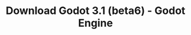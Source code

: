 ---
# Generated by /tools/generators/src/download_archive_generator !!! do not edit by hand !!!
title: 'Download Godot 3.1 (beta6) - Godot Engine'
type: 'download/archive'
name: '3.1'
flavor: 'beta6'
release_date: '2019-02-22T03:00:00-00:00'
release_notes: 'article/dev-snapshot-godot-3-1-beta-6/'
primaryPlatforms:
  - 'android.apk'
  - 'macos.universal'
  - 'windows.64'
  - 'linux_server.headless.64'
  - 'web'
  - 'templates'
links:
  android.apk:
    name: 'android.apk'
    title: 'Android'
    caption: 'APK Universal (ARM64 + ARMv7 + x86_64 + x86)'
    tags:
      - 'APK download'
      - 'ARM64/v7'
      - 'x86 (64 & 32 bit)'
    hosts:
      github_builds:
        regular: 'https://github.com/godotengine/godot-builds/releases/download/3.1-beta6/Godot_v3.1-beta6_android_editor.apk'
        mono: '#'
      github:
        regular: 'https://github.com/godotengine/godot/releases/download/3.1-beta6/Godot_v3.1-beta6_android_editor.apk'
        mono: '#'
  macos.universal:
    name: 'macos.universal'
    title: 'macOS'
    caption: 'Universal (x86_64 + Silício da Apple)'
    tags:
      - 'Intel/Apple Silicon'
      - '64 bit'
    hosts:
      github_builds:
        regular: 'https://github.com/godotengine/godot-builds/releases/download/3.1-beta6/Godot_v3.1-beta6_osx.universal.zip'
        mono: 'https://github.com/godotengine/godot-builds/releases/download/3.1-beta6/Godot_v3.1-beta6_mono_osx.universal.zip'
      github:
        regular: 'https://github.com/godotengine/godot/releases/download/3.1-beta6/Godot_v3.1-beta6_osx.universal.zip'
        mono: 'https://github.com/godotengine/godot/releases/download/3.1-beta6/Godot_v3.1-beta6_mono_osx.universal.zip'
  windows.64:
    name: 'windows.64'
    title: 'Windows'
    caption: 'Padrão (x86_64)'
    tags:
      - '64 bit'
    hosts:
      github_builds:
        regular: 'https://github.com/godotengine/godot-builds/releases/download/3.1-beta6/Godot_v3.1-beta6_win64.exe.zip'
        mono: 'https://github.com/godotengine/godot-builds/releases/download/3.1-beta6/Godot_v3.1-beta6_mono_win64.zip'
      github:
        regular: 'https://github.com/godotengine/godot/releases/download/3.1-beta6/Godot_v3.1-beta6_win64.exe.zip'
        mono: 'https://github.com/godotengine/godot/releases/download/3.1-beta6/Godot_v3.1-beta6_mono_win64.zip'
  linux_server.headless.64:
    name: 'linux_server.headless.64'
    title: 'Linux Server'
    caption: 'Headless (x86_64)'
    tags:
      - '64 bit'
      - 'Headless'
    hosts:
      github_builds:
        regular: 'https://github.com/godotengine/godot-builds/releases/download/3.1-beta6/Godot_v3.1-beta6_linux_headless.64.zip'
        mono: 'https://github.com/godotengine/godot-builds/releases/download/3.1-beta6/Godot_v3.1-beta6_mono_linux_headless_64.zip'
      github:
        regular: 'https://github.com/godotengine/godot/releases/download/3.1-beta6/Godot_v3.1-beta6_linux_headless.64.zip'
        mono: 'https://github.com/godotengine/godot/releases/download/3.1-beta6/Godot_v3.1-beta6_mono_linux_headless_64.zip'
  web:
    name: 'web'
    title: 'Editor Web'
    caption: ''
    tags:
      - 'Self-hosted'
      - 'Cross-platform'
    hosts:
      github_builds:
        regular: 'https://github.com/godotengine/godot-builds/releases/download/3.1-beta6/Godot_v3.1-beta6_web_editor.zip'
        mono: '#'
      github:
        regular: 'https://github.com/godotengine/godot/releases/download/3.1-beta6/Godot_v3.1-beta6_web_editor.zip'
        mono: '#'
  linux.64:
    name: 'linux.64'
    title: 'Linux'
    caption: 'Padrão (x86_64)'
    tags:
      - '64 bit'
    hosts:
      github_builds:
        regular: 'https://github.com/godotengine/godot-builds/releases/download/3.1-beta6/Godot_v3.1-beta6_x11.64.zip'
        mono: 'https://github.com/godotengine/godot-builds/releases/download/3.1-beta6/Godot_v3.1-beta6_mono_x11_64.zip'
      github:
        regular: 'https://github.com/godotengine/godot/releases/download/3.1-beta6/Godot_v3.1-beta6_x11.64.zip'
        mono: 'https://github.com/godotengine/godot/releases/download/3.1-beta6/Godot_v3.1-beta6_mono_x11_64.zip'
  linux.32:
    name: 'linux.32'
    title: 'Linux'
    caption: 'Padrão (x86)'
    tags:
      - '32 bit'
    hosts:
      github_builds:
        regular: 'https://github.com/godotengine/godot-builds/releases/download/3.1-beta6/Godot_v3.1-beta6_x11.32.zip'
        mono: 'https://github.com/godotengine/godot-builds/releases/download/3.1-beta6/Godot_v3.1-beta6_mono_x11_32.zip'
      github:
        regular: 'https://github.com/godotengine/godot/releases/download/3.1-beta6/Godot_v3.1-beta6_x11.32.zip'
        mono: 'https://github.com/godotengine/godot/releases/download/3.1-beta6/Godot_v3.1-beta6_mono_x11_32.zip'
  windows.32:
    name: 'windows.32'
    title: 'Windows'
    caption: 'Padrão (x86)'
    tags:
      - '32 bit'
    hosts:
      github_builds:
        regular: 'https://github.com/godotengine/godot-builds/releases/download/3.1-beta6/Godot_v3.1-beta6_win32.exe.zip'
        mono: 'https://github.com/godotengine/godot-builds/releases/download/3.1-beta6/Godot_v3.1-beta6_mono_win32.zip'
      github:
        regular: 'https://github.com/godotengine/godot/releases/download/3.1-beta6/Godot_v3.1-beta6_win32.exe.zip'
        mono: 'https://github.com/godotengine/godot/releases/download/3.1-beta6/Godot_v3.1-beta6_mono_win32.zip'
  linux_server.64:
    name: 'linux_server.64'
    title: 'Servidor Linux'
    caption: 'Padrão (x86_64)'
    tags:
      - '64 bit'
    hosts:
      github_builds:
        regular: 'https://github.com/godotengine/godot-builds/releases/download/3.1-beta6/Godot_v3.1-beta6_linux_server.64.zip'
        mono: 'https://github.com/godotengine/godot-builds/releases/download/3.1-beta6/Godot_v3.1-beta6_mono_linux_server_64.zip'
      github:
        regular: 'https://github.com/godotengine/godot/releases/download/3.1-beta6/Godot_v3.1-beta6_linux_server.64.zip'
        mono: 'https://github.com/godotengine/godot/releases/download/3.1-beta6/Godot_v3.1-beta6_mono_linux_server_64.zip'
  aar_library:
    name: 'aar_library'
    title: 'Biblioteca de AAR'
    caption: ''
    tags:
      - 'Android plugins'
      - 'Java'
      - 'Kotlin'
    hosts:
      github_builds:
        regular: 'https://github.com/godotengine/godot-builds/releases/download/3.1-beta6/godot-lib.3.1.beta6.release.aar'
        mono: 'https://github.com/godotengine/godot-builds/releases/download/3.1-beta6/godot-lib.3.1.beta6.mono.release.aar'
      github:
        regular: 'https://github.com/godotengine/godot/releases/download/3.1-beta6/godot-lib.3.1.beta6.release.aar'
        mono: 'https://github.com/godotengine/godot/releases/download/3.1-beta6/godot-lib.3.1.beta6.mono.release.aar'
  templates:
    name: 'templates'
    title: 'Modelos de exportação'
    caption: ''
    tags:
      - 'Utilizado para exportar os seus jogos para todas as plataformas suportadas'
    hosts:
      github_builds:
        regular: 'https://github.com/godotengine/godot-builds/releases/download/3.1-beta6/Godot_v3.1-beta6_export_templates.tpz'
        mono: 'https://github.com/godotengine/godot-builds/releases/download/3.1-beta6/Godot_v3.1-beta6_mono_export_templates.tpz'
      github:
        regular: 'https://github.com/godotengine/godot/releases/download/3.1-beta6/Godot_v3.1-beta6_export_templates.tpz'
        mono: 'https://github.com/godotengine/godot/releases/download/3.1-beta6/Godot_v3.1-beta6_mono_export_templates.tpz'
---